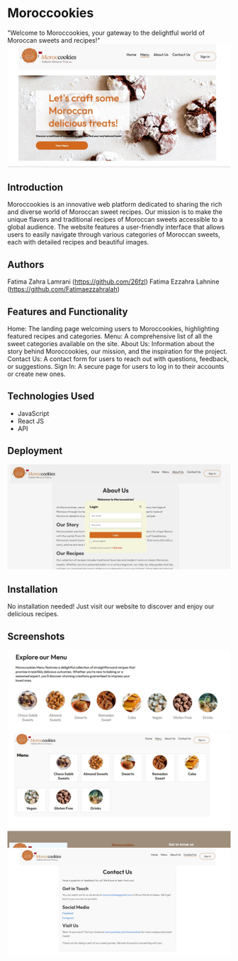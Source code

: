 # Moroccookies
"Welcome to Moroccookies, your gateway to the delightful world of Moroccan sweets and recipes!"
![1](https://github.com/26fzl/Moroccookies/blob/master/frontend/src/assets/1.JPG)

## Introduction
Moroccookies is an innovative web platform dedicated to sharing the rich and diverse world of Moroccan sweet recipes. 
Our mission is to make the unique flavors and traditional recipes of Moroccan sweets accessible to a global audience. 
The website features a user-friendly interface that allows users to easily navigate through various categories of Moroccan sweets, each with detailed recipes and beautiful images.

## Authors
Fatima Zahra Lamrani (https://github.com/26fzl)
Fatima Ezzahra Lahnine (https://github.com/Fatimaezzahralah)

## Features and Functionality
Home: The landing page welcoming users to Moroccookies, highlighting featured recipes and categories.
Menu: A comprehensive list of all the sweet categories available on the site.
About Us: Information about the story behind Moroccookies, our mission, and the inspiration for the project.
Contact Us: A contact form for users to reach out with questions, feedback, or suggestions.
Sign In: A secure page for users to log in to their accounts or create new ones.

## Technologies Used
- JavaScript
- React JS
- API

## Deployment

![2](https://github.com/26fzl/Moroccookies/blob/master/frontend/src/assets/3.jpg)

## Installation
No installation needed! Just visit our website to discover and enjoy our delicious recipes.

## Screenshots
<img width="941" alt="3" src="https://github.com/26fzl/Moroccookies/blob/master/frontend/src/assets/2.jpg">


<img width="941" alt="3" src="https://github.com/26fzl/Moroccookies/blob/master/frontend/src/assets/4.jpg">


<img width="941" alt="3" src="https://github.com/26fzl/Moroccookies/blob/master/frontend/src/assets/5.jpg">





